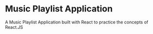 # Music Playlist Application
A Music Playlist Application built with React to practice the concepts of React.JS
